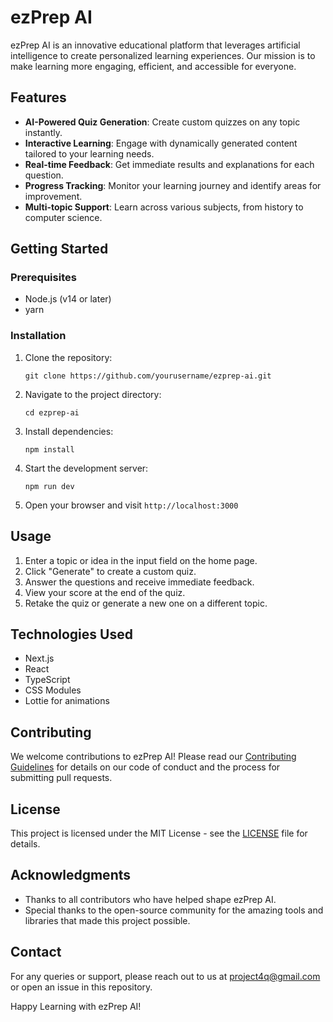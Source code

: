 # ezPrep AI

ezPrep AI is an innovative educational platform that leverages artificial intelligence to create personalized learning experiences. Our mission is to make learning more engaging, efficient, and accessible for everyone.

## Features

- **AI-Powered Quiz Generation**: Create custom quizzes on any topic instantly.
- **Interactive Learning**: Engage with dynamically generated content tailored to your learning needs.
- **Real-time Feedback**: Get immediate results and explanations for each question.
- **Progress Tracking**: Monitor your learning journey and identify areas for improvement.
- **Multi-topic Support**: Learn across various subjects, from history to computer science.

## Getting Started

### Prerequisites

- Node.js (v14 or later)
- yarn

### Installation

1. Clone the repository:
   ```
   git clone https://github.com/yourusername/ezprep-ai.git
   ```

2. Navigate to the project directory:
   ```
   cd ezprep-ai
   ```

3. Install dependencies:
   ```
   npm install
   ```

4. Start the development server:
   ```
   npm run dev
   ```

5. Open your browser and visit `http://localhost:3000`

## Usage

1. Enter a topic or idea in the input field on the home page.
2. Click "Generate" to create a custom quiz.
3. Answer the questions and receive immediate feedback.
4. View your score at the end of the quiz.
5. Retake the quiz or generate a new one on a different topic.

## Technologies Used

- Next.js
- React
- TypeScript
- CSS Modules
- Lottie for animations

## Contributing

We welcome contributions to ezPrep AI! Please read our [Contributing Guidelines](CONTRIBUTING.md) for details on our code of conduct and the process for submitting pull requests.

## License

This project is licensed under the MIT License - see the [LICENSE](LICENSE) file for details.

## Acknowledgments

- Thanks to all contributors who have helped shape ezPrep AI.
- Special thanks to the open-source community for the amazing tools and libraries that made this project possible.

## Contact

For any queries or support, please reach out to us at project4q@gmail.com or open an issue in this repository.

Happy Learning with ezPrep AI!
